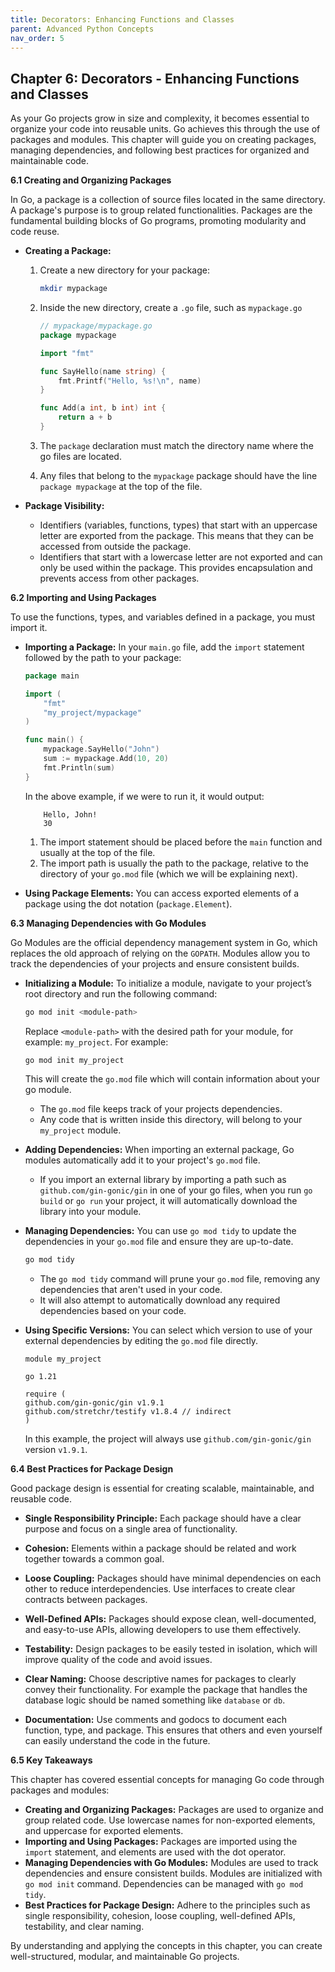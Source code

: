 ```yaml
---
title: Decorators: Enhancing Functions and Classes
parent: Advanced Python Concepts
nav_order: 5
---
```


## Chapter 6: Decorators - Enhancing Functions and Classes

As your Go projects grow in size and complexity, it becomes essential to organize your code into reusable units. Go achieves this through the use of packages and modules. This chapter will guide you on creating packages, managing dependencies, and following best practices for organized and maintainable code.

**6.1 Creating and Organizing Packages**

In Go, a package is a collection of source files located in the same directory. A package's purpose is to group related functionalities. Packages are the fundamental building blocks of Go programs, promoting modularity and code reuse.

*   **Creating a Package:**
    1.  Create a new directory for your package:

        ```bash
        mkdir mypackage
        ```
    2.  Inside the new directory, create a `.go` file, such as `mypackage.go`

        ```go
        // mypackage/mypackage.go
        package mypackage

        import "fmt"

        func SayHello(name string) {
            fmt.Printf("Hello, %s!\n", name)
        }

        func Add(a int, b int) int {
            return a + b
        }
        ```

    3.  The `package` declaration must match the directory name where the go files are located. 
    4.  Any files that belong to the `mypackage` package should have the line `package mypackage` at the top of the file.

*   **Package Visibility:**
    *   Identifiers (variables, functions, types) that start with an uppercase letter are exported from the package. This means that they can be accessed from outside the package.
    *   Identifiers that start with a lowercase letter are not exported and can only be used within the package. This provides encapsulation and prevents access from other packages.

**6.2 Importing and Using Packages**

To use the functions, types, and variables defined in a package, you must import it.

*   **Importing a Package:**
     In your `main.go` file, add the `import` statement followed by the path to your package:
    ```go
	package main

	import (
		"fmt"
		"my_project/mypackage"
	)
	
	func main() {
		mypackage.SayHello("John")
		sum := mypackage.Add(10, 20)
		fmt.Println(sum)
	}
    ```
	In the above example, if we were to run it, it would output:
	
    ```
	    Hello, John!
	    30
	```
    
    1.  The import statement should be placed before the `main` function and usually at the top of the file.
    2.  The import path is usually the path to the package, relative to the directory of your `go.mod` file (which we will be explaining next).

*   **Using Package Elements:**
    You can access exported elements of a package using the dot notation (`package.Element`).

**6.3 Managing Dependencies with Go Modules**

Go Modules are the official dependency management system in Go, which replaces the old approach of relying on the `GOPATH`. Modules allow you to track the dependencies of your projects and ensure consistent builds.

*   **Initializing a Module:**
    To initialize a module, navigate to your project’s root directory and run the following command:

    ```bash
    go mod init <module-path>
    ```

    Replace `<module-path>` with the desired path for your module, for example: `my_project`.
	For example:
    ```bash
	go mod init my_project
    ```
	This will create the `go.mod` file which will contain information about your go module.
    
    *   The `go.mod` file keeps track of your projects dependencies.
	*   Any code that is written inside this directory, will belong to your `my_project` module.

*   **Adding Dependencies:**
    When importing an external package, Go modules automatically add it to your project's `go.mod` file.
    *   If you import an external library by importing a path such as `github.com/gin-gonic/gin` in one of your go files, when you run `go build` or `go run` your project, it will automatically download the library into your module.

*   **Managing Dependencies:**
	You can use `go mod tidy` to update the dependencies in your `go.mod` file and ensure they are up-to-date.
	```bash
	go mod tidy
	```
    *   The `go mod tidy` command will prune your `go.mod` file, removing any dependencies that aren't used in your code.
	*   It will also attempt to automatically download any required dependencies based on your code.

*   **Using Specific Versions:**
	You can select which version to use of your external dependencies by editing the `go.mod` file directly.
    
    ```
    module my_project

    go 1.21

    require (
	github.com/gin-gonic/gin v1.9.1
	github.com/stretchr/testify v1.8.4 // indirect
    )
    ```
    In this example, the project will always use `github.com/gin-gonic/gin` version `v1.9.1`.

**6.4 Best Practices for Package Design**

Good package design is essential for creating scalable, maintainable, and reusable code.

*   **Single Responsibility Principle:** Each package should have a clear purpose and focus on a single area of functionality.

*   **Cohesion:** Elements within a package should be related and work together towards a common goal.

*   **Loose Coupling:** Packages should have minimal dependencies on each other to reduce interdependencies. Use interfaces to create clear contracts between packages.

*   **Well-Defined APIs:** Packages should expose clean, well-documented, and easy-to-use APIs, allowing developers to use them effectively.

*   **Testability:** Design packages to be easily tested in isolation, which will improve quality of the code and avoid issues.

*   **Clear Naming:** Choose descriptive names for packages to clearly convey their functionality. For example the package that handles the database logic should be named something like `database` or `db`.

*   **Documentation:** Use comments and godocs to document each function, type, and package. This ensures that others and even yourself can easily understand the code in the future.

**6.5 Key Takeaways**

This chapter has covered essential concepts for managing Go code through packages and modules:

*   **Creating and Organizing Packages:** Packages are used to organize and group related code. Use lowercase names for non-exported elements, and uppercase for exported elements.
*   **Importing and Using Packages:** Packages are imported using the `import` statement, and elements are used with the dot operator.
*   **Managing Dependencies with Go Modules:** Modules are used to track dependencies and ensure consistent builds. Modules are initialized with `go mod init` command. Dependencies can be managed with `go mod tidy`.
*   **Best Practices for Package Design:** Adhere to the principles such as single responsibility, cohesion, loose coupling, well-defined APIs, testability, and clear naming.

By understanding and applying the concepts in this chapter, you can create well-structured, modular, and maintainable Go projects.

